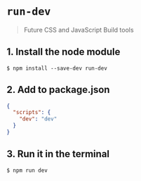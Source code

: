 # `run-dev`
> Future CSS and JavaScript Build tools

## 1. Install the node module

```
$ npm install --save-dev run-dev
```

## 2. Add to package.json

```json
{
  "scripts": {
    "dev": "dev"
  }
}
```

## 3. Run it in the terminal

```
$ npm run dev
```

